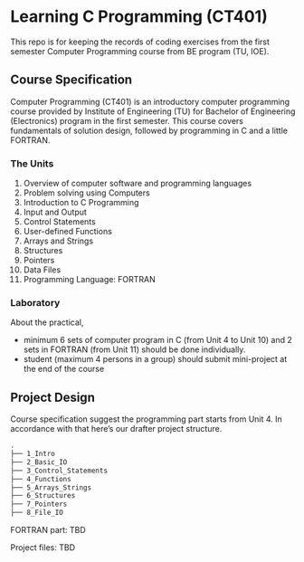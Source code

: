 # Learning C Programming (CT401)

This repo is for keeping the records of coding exercises from the first semester  Computer Programming course from BE program (TU, IOE).

## Course Specification

Computer Programming (CT401) is an introductory computer programming course provided by Institute of Engineering (TU) for Bachelor of Engineering (Electronics) program in the first semester. This course covers fundamentals of solution design, followed by programming in C and a little FORTRAN.

### The Units

1. Overview of computer software and programming languages
2. Problem solving using Computers
3. Introduction to C Programming
4. Input and Output
5. Control Statements
6. User-defined Functions
7. Arrays and Strings
8. Structures
9. Pointers
10. Data Files
11. Programming Language: FORTRAN

### Laboratory

About the practical, 

- minimum 6 sets of computer program in C (from Unit 4 to Unit 10) and 2 sets in FORTRAN (from Unit 11) should be done individually.
- student (maximum 4 persons in a group) should submit mini-project at the end of the course

## Project Design

Course specification suggest the programming part starts from Unit 4. In accordance with that here’s our drafter project structure.

```txt
.
├── 1_Intro
├── 2_Basic_IO
├── 3_Control_Statements
├── 4_Functions
├── 5_Arrays_Strings
├── 6_Structures
├── 7_Pointers
├── 8_File_IO
```

FORTRAN part: TBD

Project files: TBD